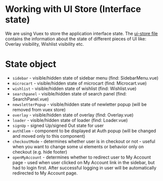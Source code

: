 # Working with UI Store (Interface state)

We are using Vuex to store the application interface state. The [ui-store file](https://github.com/DivanteLtd/vue-storefront/blob/master/src/store/modules/ui-store.js) contains the information about the state of different pieces of UI like: Overlay visibility, Wishlist visibility etc.

# State object

* `sidebar` - visible/hidden state of sidebar menu (find: SidebarMenu.vue)
* `microcart` - visible/hidden state of microcart (find: Microcart.vue)
* `wishlist` - visible/hidden state of wishlist (find: Wishlist.vue)
* `searchpanel` - visible/hidden state of search panel (find: SearchPanel.vue)
* `newsletterPopup` - visible/hidden state of newletter popup (will be removed from vuex store)
* `overlay` - visible/hidden state of overlay (find: Overlay.vue)
* `loader` - visible/hidden state of loader (find: Loader.vue)
* `signUp` - signed Up/signed Out state for user 
* `authElem` - component to be displayed at Auth popup (will be changed and moved only to this component)
* `checkoutMode` - determines whether user is in checkout or not - useful when you want to change some ui elements or behavior only on checkout (e.g. hide footer)
* `openMyAccount` - determines whether to redirect user to My Account page - used when user clicked on My Account link in the sidebar, but had to login first. After successful logging in user will be automatically redirected to My Account page. 
